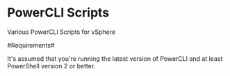 PowerCLI Scripts
================
Various PowerCLI Scripts for vSphere

#Requirements#

It's assumed that you're running the latest version of PowerCLI and at least PowerShell version 2 or better.


